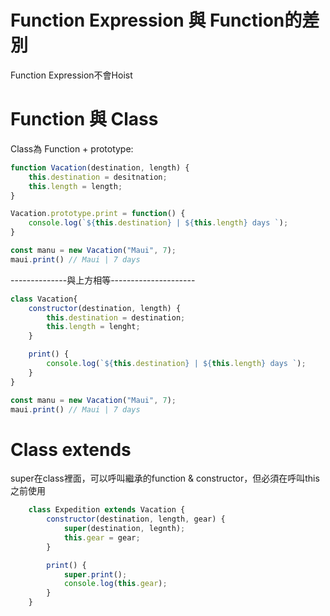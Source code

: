 # Function Expression 與 Function的差別
Function Expression不會Hoist


# Function 與 Class
Class為 Function + prototype:

```js
function Vacation(destination, length) {
    this.destination = desitnation;
    this.length = length;
}

Vacation.prototype.print = function() {
    console.log(`${this.destination} | ${this.length} days `);
}

const manu = new Vacation("Maui", 7);
maui.print() // Maui | 7 days
```
--------------與上方相等---------------------
```js
class Vacation{
    constructor(destination, length) {
        this.destination = destination;
        this.length = lenght;
    }

    print() {
        console.log(`${this.destination} | ${this.length} days `);
    }
}

const manu = new Vacation("Maui", 7);
maui.print() // Maui | 7 days
```


# Class extends
super在class裡面，可以呼叫繼承的function & constructor，但必須在呼叫this之前使用

```js
    class Expedition extends Vacation {
        constructor(destination, length, gear) {
            super(destination, legnth);
            this.gear = gear;
        }

        print() {
            super.print();
            console.log(this.gear);
        }
    }
```


# 
